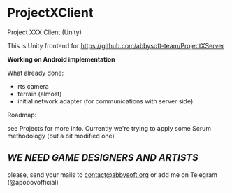 # ProjectXClient
Project XXX Client (Unity)

This is Unity frontend for https://github.com/abbysoft-team/ProjectXServer

<b> Working on Android implementation </b>

What already done:

- rts camera
- terrain (almost)
- initial network adapter (for communications with server side)

Roadmap:

see Projects for more info. Currently we're trying to apply some Scrum methodology (but a bit modified one)



<h2><i>WE NEED GAME DESIGNERS AND ARTISTS</i></h2>

please, send your mails to contact@abbysoft.org or add me on Telegram (@apopovofficial)
